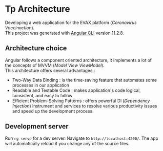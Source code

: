 # Tp Architecture
Developing a web application for the EVAX platform (<i>Coronavirus Vaccinaction</i>).<br/>
This project was generated with [Angular CLI](https://github.com/angular/angular-cli) version 11.2.8.
## Architecture choice
Angular follows a component oriented architecture, it implements a lot of the concepts of MVVM (<i>Model View ViewModel</i>).<br/>
This architecture offers several advantages :
 <ul>
 <li>Two-Way Data Binding : is the time-saving feature that automates some processes in our application</li>
 <Li>Readable and Testable Code :  makes application's code logical, consistent, and easy to follow</Li>
 <Li>Efficient Problem-Solving Patterns : offers powerful DI (<i>Dependency Injection</i>) instrument and services to resolve various productivity issues and speed up the development process</Li>
 </ul>
 
## Development server
Run `ng serve` for a dev server. Navigate to `http://localhost:4200/`. The app will automatically reload if you change any of the source files.

